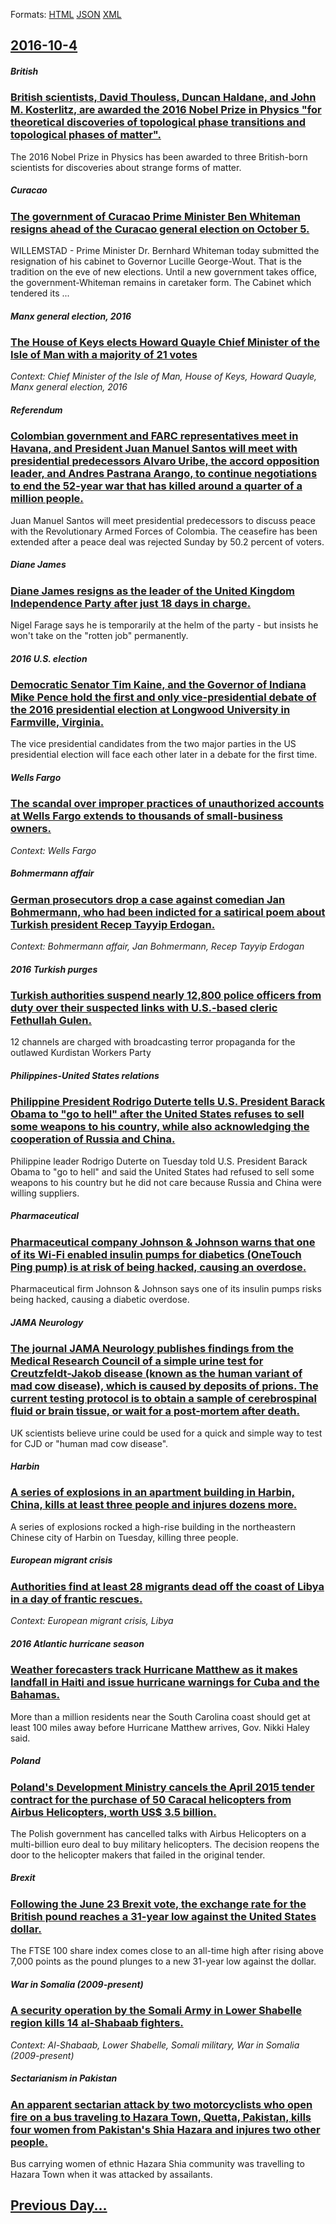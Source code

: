 
Formats: [HTML](2016/10/4/index.html)  [JSON](2016/10/4/index.json)  [XML](2016/10/4/index.xml)  

## [2016-10-4](/news/2016/10/4/index.md)

##### British
### [British scientists, David Thouless, Duncan Haldane, and John M. Kosterlitz, are awarded the 2016 Nobel Prize in Physics "for theoretical discoveries of topological phase transitions and topological phases of matter". ](/news/2016/10/4/british-scientists-david-thouless-duncan-haldane-and-john-m-kosterlitz-are-awarded-the-2016-nobel-prize-in-physics-for-theoretical-dis.md)
The 2016 Nobel Prize in Physics has been awarded to three British-born scientists for discoveries about strange forms of matter.

##### Curacao
### [The government of Curacao Prime Minister Ben Whiteman resigns ahead of the Curacao general election on October 5. ](/news/2016/10/4/the-government-of-curaassao-prime-minister-ben-whiteman-resigns-ahead-of-the-curaassao-general-election-on-october-5.md)
WILLEMSTAD - Prime Minister Dr. Bernhard Whiteman today submitted the resignation of his cabinet to Governor Lucille George-Wout. That is the tradition on the eve of new elections. Until a new government takes office, the government-Whiteman remains in caretaker form. The Cabinet which tendered its ...

##### Manx general election, 2016
### [The House of Keys elects Howard Quayle Chief Minister of the Isle of Man with a majority of 21 votes ](/news/2016/10/4/the-house-of-keys-elects-howard-quayle-chief-minister-of-the-isle-of-man-with-a-majority-of-21-votes.md)
_Context: Chief Minister of the Isle of Man, House of Keys, Howard Quayle, Manx general election, 2016_

##### Referendum
### [Colombian government and FARC representatives meet in Havana, and President Juan Manuel Santos will meet with presidential predecessors Alvaro Uribe, the accord opposition leader, and Andres Pastrana Arango, to continue negotiations to end the 52-year war that has killed around a quarter of a million people. ](/news/2016/10/4/colombian-government-and-farc-representatives-meet-in-havana-and-president-juan-manuel-santos-will-meet-with-presidential-predecessors-alv.md)
Juan Manuel Santos will meet presidential predecessors to discuss peace with the Revolutionary Armed Forces of Colombia. The ceasefire has been extended after a peace deal was rejected Sunday by 50.2 percent of voters.

##### Diane James
### [Diane James resigns as the leader of the United Kingdom Independence Party after just 18 days in charge. ](/news/2016/10/4/diane-james-resigns-as-the-leader-of-the-united-kingdom-independence-party-after-just-18-days-in-charge.md)
Nigel Farage says he is temporarily at the helm of the party - but insists he won&#039;t take on the &quot;rotten job&quot; permanently.

##### 2016 U.S. election
### [Democratic Senator Tim Kaine, and the Governor of Indiana Mike Pence hold the first and only vice-presidential debate of the 2016 presidential election at Longwood University in Farmville, Virginia. ](/news/2016/10/4/democratic-senator-tim-kaine-and-the-governor-of-indiana-mike-pence-hold-the-first-and-only-vice-presidential-debate-of-the-2016-presidenti.md)
The vice presidential candidates from the two major parties in the US presidential election will face each other later in a debate for the first time.

##### Wells Fargo
### [The scandal over improper practices of unauthorized accounts at Wells Fargo extends to thousands of small-business owners. ](/news/2016/10/4/the-scandal-over-improper-practices-of-unauthorized-accounts-at-wells-fargo-extends-to-thousands-of-small-business-owners.md)
_Context: Wells Fargo_

##### Bohmermann affair
### [German prosecutors drop a case against comedian Jan Bohmermann, who had been indicted for a satirical poem about Turkish president Recep Tayyip Erdogan. ](/news/2016/10/4/german-prosecutors-drop-a-case-against-comedian-jan-baphmermann-who-had-been-indicted-for-a-satirical-poem-about-turkish-president-recep-ta.md)
_Context: Bohmermann affair, Jan Bohmermann, Recep Tayyip Erdogan_

##### 2016 Turkish purges
### [Turkish authorities suspend nearly 12,800 police officers from duty over their suspected links with U.S.-based cleric Fethullah Gulen. ](/news/2016/10/4/turkish-authorities-suspend-nearly-12-800-police-officers-from-duty-over-their-suspected-links-with-u-s-based-cleric-fethullah-gulen.md)
12 channels are charged with broadcasting terror propaganda for the outlawed Kurdistan Workers Party

##### Philippines-United States relations
### [Philippine President Rodrigo Duterte tells U.S. President Barack Obama to "go to hell" after the United States refuses to sell some weapons to his country, while also acknowledging the cooperation of Russia and China. ](/news/2016/10/4/philippine-president-rodrigo-duterte-tells-u-s-president-barack-obama-to-go-to-hell-after-the-united-states-refuses-to-sell-some-weapons.md)
Philippine leader Rodrigo Duterte on Tuesday told U.S. President Barack Obama to &quot;go to hell&quot; and said the United States had refused to sell some weapons to his country but he did not care because Russia and China were willing suppliers.

##### Pharmaceutical
### [Pharmaceutical company Johnson & Johnson warns that one of its Wi-Fi enabled insulin pumps for diabetics (OneTouch Ping pump) is at risk of being hacked, causing an overdose. ](/news/2016/10/4/pharmaceutical-company-johnson-johnson-warns-that-one-of-its-wi-fi-enabled-insulin-pumps-for-diabetics-onetouch-ping-pump-is-at-risk-of.md)
Pharmaceutical firm Johnson &amp; Johnson says one of its insulin pumps risks being hacked, causing a diabetic overdose.

##### JAMA Neurology
### [The journal JAMA Neurology publishes findings from the Medical Research Council of a simple urine test for Creutzfeldt-Jakob disease (known as the human variant of mad cow disease), which is caused by deposits of prions. The current testing protocol is to obtain a sample of cerebrospinal fluid or brain tissue, or wait for a post-mortem after death. ](/news/2016/10/4/the-journal-jama-neurology-publishes-findings-from-the-medical-research-council-of-a-simple-urine-test-for-creutzfeldt-jakob-disease-known.md)
UK scientists believe urine could be used for a quick and simple way to test for CJD or &quot;human mad cow disease&quot;.

##### Harbin
### [A series of explosions in an apartment building in Harbin, China, kills at least three people and injures dozens more. ](/news/2016/10/4/a-series-of-explosions-in-an-apartment-building-in-harbin-china-kills-at-least-three-people-and-injures-dozens-more.md)
A series of explosions rocked a high-rise building in the northeastern Chinese city of Harbin on Tuesday, killing three people.

##### European migrant crisis
### [Authorities find at least 28 migrants dead off the coast of Libya in a day of frantic rescues. ](/news/2016/10/4/authorities-find-at-least-28-migrants-dead-off-the-coast-of-libya-in-a-day-of-frantic-rescues.md)
_Context: European migrant crisis, Libya_

##### 2016 Atlantic hurricane season
### [Weather forecasters track Hurricane Matthew as it makes landfall in Haiti and issue hurricane warnings for Cuba and the Bahamas. ](/news/2016/10/4/weather-forecasters-track-hurricane-matthew-as-it-makes-landfall-in-haiti-and-issue-hurricane-warnings-for-cuba-and-the-bahamas.md)
More than a million residents near the South Carolina coast should get at least 100 miles away before Hurricane Matthew arrives, Gov. Nikki Haley said.

##### Poland
### [Poland's Development Ministry cancels the April 2015 tender contract for the purchase of 50 Caracal helicopters from Airbus Helicopters, worth US$ 3.5 billion. ](/news/2016/10/4/poland-s-development-ministry-cancels-the-april-2015-tender-contract-for-the-purchase-of-50-caracal-helicopters-from-airbus-helicopters-wor.md)
The Polish government has cancelled talks with Airbus Helicopters on a multi-billion euro deal to buy military helicopters. The decision reopens the door to the helicopter makers that failed in the original tender.

##### Brexit
### [Following the June 23 Brexit vote, the exchange rate for the British pound reaches a 31-year low against the United States dollar. ](/news/2016/10/4/following-the-june-23-brexit-vote-the-exchange-rate-for-the-british-pound-reaches-a-31-year-low-against-the-united-states-dollar.md)
The FTSE 100 share index comes close to an all-time high after rising above 7,000 points as the pound plunges to a new 31-year low against the dollar.

##### War in Somalia (2009-present)
### [A security operation by the Somali Army in Lower Shabelle region kills 14 al-Shabaab fighters. ](/news/2016/10/4/a-security-operation-by-the-somali-army-in-lower-shabelle-region-kills-14-al-shabaab-fighters.md)
_Context: Al-Shabaab, Lower Shabelle, Somali military, War in Somalia (2009-present)_

##### Sectarianism in Pakistan
### [An apparent sectarian attack by two motorcyclists who open fire on a bus traveling to Hazara Town, Quetta, Pakistan, kills four women from Pakistan's Shia Hazara and injures two other people. ](/news/2016/10/4/an-apparent-sectarian-attack-by-two-motorcyclists-who-open-fire-on-a-bus-traveling-to-hazara-town-quetta-pakistan-kills-four-women-from-p.md)
Bus carrying women of ethnic Hazara Shia community was travelling to Hazara Town when it was attacked by assailants.

## [Previous Day...](/news/2016/10/3/index.md)

